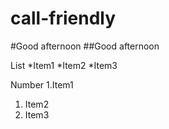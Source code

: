 # call-friendly

#Good afternoon
##Good afternoon

List
*Item1
*Item2
*Item3

Number
1.Item1
1. Item2
1. Item3
